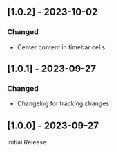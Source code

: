 ## [1.0.2] - 2023-10-02

### Changed

- Center content in timebar cells

## [1.0.1] - 2023-09-27

### Changed

- Changelog for tracking changes

## [1.0.0] - 2023-09-27

Initial Release
